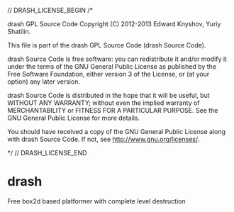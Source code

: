// DRASH_LICENSE_BEGIN
/*

  drash GPL Source Code
  Copyright (C) 2012-2013 Edward Knyshov, Yuriy Shatilin.

  This file is part of the drash GPL Source Code (drash Source Code).

  drash Source Code is free software: you can redistribute it and/or modify
  it under the terms of the GNU General Public License as published by
  the Free Software Foundation, either version 3 of the License, or
  (at your option) any later version.

  drash Source Code is distributed in the hope that it will be useful,
  but WITHOUT ANY WARRANTY; without even the implied warranty of
  MERCHANTABILITY or FITNESS FOR A PARTICULAR PURPOSE. See the
  GNU General Public License for more details.

  You should have received a copy of the GNU General Public License
  along with drash Source Code. If not, see <http://www.gnu.org/licenses/>.

*/
// DRASH_LICENSE_END

drash
=====

Free box2d based platformer with complete level destruction
